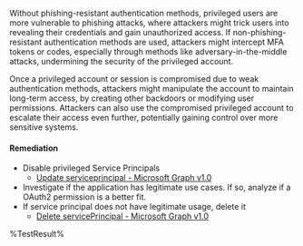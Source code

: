 Without phishing-resistant authentication methods, privileged users are more vulnerable to phishing attacks, where attackers might trick users into revealing their credentials and gain unauthorized access. If non-phishing-resistant authentication methods are used, attackers might intercept MFA tokens or codes, especially through methods like adversary-in-the-middle attacks, undermining the security of the privileged account.

Once a privileged account or session is compromised due to weak authentication methods, attackers might manipulate the account to maintain long-term access, by creating other backdoors or modifying user permissions. Attackers can also use the compromised privileged account to escalate their access even further, potentially gaining control over more sensitive systems.

#### Remediation

- Disable privileged Service Principals  
  - [Update serviceprincipal - Microsoft Graph v1.0](https://learn.microsoft.com/graph/api/serviceprincipal-update?view=graph-rest-1.0&tabs=http)
- Investigate if the application has legitimate use cases. If so, analyze if a OAuth2 permission is a better fit.
- If service principal does not have legitimate usage, delete it
  - [Delete servicePrincipal - Microsoft Graph v1.0](https://learn.microsoft.com/graph/api/serviceprincipal-delete?view=graph-rest-1.0&tabs=http)

<!--- Results --->
%TestResult%
